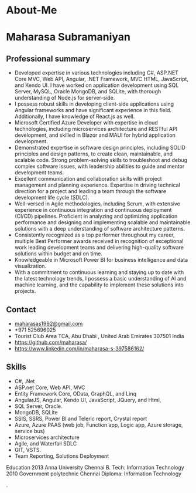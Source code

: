 # About-Me
 
# Maharasa Subramaniyan
## Professional summary
- Developed expertise in various technologies including C#, ASP.NET Core MVC, Web API, Angular, .NET Framework, MVC HTML, JavaScript, and Kendo UI. I have worked on application development using SQL Server, MySQL, Oracle MongoDB, and SQLite, with thorough understanding of Node.js for server-side. 
- I possess robust skills in developing client-side applications using Angular frameworks and have significant experience in this field. Additionally, I have knowledge of React.js as well.
- Microsoft Certified Azure Developer with expertise in cloud technologies, including microservices architecture and RESTful API development, and skilled in Blazor and MAUI for hybrid application development.
- Demonstrated expertise in software design principles, including SOLID principles and design patterns, to create clean, maintainable, and scalable code. Strong problem-solving skills to troubleshoot and debug complex software issues, with leadership abilities to guide and mentor development teams.
- Excellent communication and collaboration skills with project management and planning experience. Expertise in driving technical direction for a project and leading a team through the software development life cycle (SDLC).
- Well-versed in Agile methodologies, including Scrum, with extensive experience in continuous integration and continuous deployment (CI/CD) pipelines. Proficient in analyzing and optimizing application performance and designing and implementing scalable and maintainable solutions with a deep understanding of software architecture patterns.
- Consistently recognized as a top performer throughout my career, multiple Best Performer awards received in recognition of exceptional work leading development teams and delivering high-quality software solutions within budget and on time.
- Knowledgeable in Microsoft Power BI for business intelligence and data visualization.
- With a commitment to continuous learning and staying up to date with the latest technology trends, I possess a basic understanding of AI and machine learning, and the capability to implement these solutions into projects.



## Contact
- maharasas1992@gmail.com
-	+971 525696025
-	Tourist Club Area
TCA, Abu Dhabi , United Arab Emirates 307501 
 	India 
- https://github.com/maharasa/ 
- https://www.linkedin.com/in/maharasa-s-397586162/
## Skills
-	C#, .Net
-	ASP.net Core, Web API, MVC
-	Entity Framework Core, OData, GraphQL, and Linq
-	AngularJS, Angular, Kendo UI, JavaScript, JQuery, and Html,
-	SQL Server, Oracle.
-	MongoDB, SQLite
-	SSIS, SSRS, Power BI and Teleric report, Crystal report
-	Azure, Azure PAAS (web job, Function app, Logic app, Azure storage, service bus)
-	Microservices architecture
-	Agile, and Waterfall SDLC
-	GIT, VSTS.
-	Team Reporting, Solutions Deployment
 
Education
2013 
Anna University
Chennai
B. Tech: Information Technology
2010 
Government polytechnic
Chennai
Diploma: Information Technology

.
